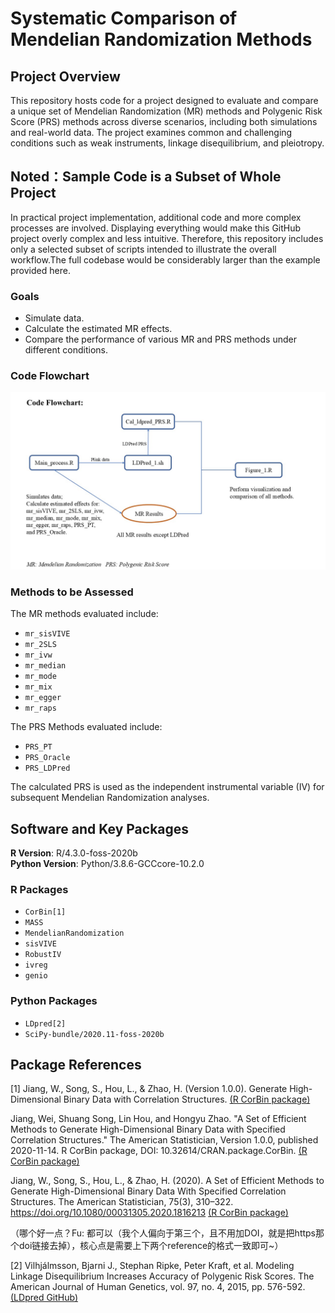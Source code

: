 # Systematic Comparison of Mendelian Randomization Methods

## Project Overview
This repository hosts code for a project designed to evaluate and compare a unique set of Mendelian Randomization (MR) methods and Polygenic Risk Score (PRS) methods across diverse scenarios, including both simulations and real-world data. The project examines common and challenging conditions such as weak instruments, linkage disequilibrium, and pleiotropy.

## Noted：Sample Code is a Subset of Whole Project
In practical project implementation, additional code and more complex processes are involved. Displaying everything would make this GitHub project overly complex and less intuitive. Therefore, this repository includes only a selected subset of scripts intended to illustrate the overall workflow.The full codebase would be considerably larger than the example provided here.

### Goals

- Simulate data.
- Calculate the estimated MR effects.
- Compare the performance of various MR and PRS methods under different conditions.

### Code Flowchart
![Code Flowchart](./Figs/Code_flowchart.jpg)

### Methods to be Assessed

The MR methods evaluated include:
- `mr_sisVIVE`
- `mr_2SLS`
- `mr_ivw`
- `mr_median`
- `mr_mode`
- `mr_mix`
- `mr_egger`
- `mr_raps`

The PRS Methods evaluated include:
- `PRS_PT`
- `PRS_Oracle`
- `PRS_LDPred`

The calculated PRS is used as the independent instrumental variable (IV) for subsequent Mendelian Randomization analyses.

## Software and Key Packages

**R Version**: R/4.3.0-foss-2020b  
**Python Version**: Python/3.8.6-GCCcore-10.2.0  

### R Packages
- `CorBin[1]`
- `MASS`
- `MendelianRandomization`
- `sisVIVE`
- `RobustIV`
- `ivreg`
- `genio`


### Python Packages
- `LDpred[2]`
- `SciPy-bundle/2020.11-foss-2020b`


## Package References
[1] Jiang, W., Song, S., Hou, L., & Zhao, H. (Version 1.0.0). Generate High-Dimensional Binary Data with Correlation Structures. [(R CorBin package)](https://cran.r-project.org/web/packages/CorBin/index.html)

Jiang, Wei, Shuang Song, Lin Hou, and Hongyu Zhao. "A Set of Efficient Methods to Generate High-Dimensional Binary Data with Specified Correlation Structures." The American Statistician, Version 1.0.0, published 2020-11-14. R CorBin package, DOI: 10.32614/CRAN.package.CorBin. [(R CorBin package)](https://cran.r-project.org/web/packages/CorBin/index.html)

Jiang, W., Song, S., Hou, L., & Zhao, H. (2020). A Set of Efficient Methods to Generate High-Dimensional Binary Data With Specified Correlation Structures. The American Statistician, 75(3), 310–322. https://doi.org/10.1080/00031305.2020.1816213  [(R CorBin package)](https://cran.r-project.org/web/packages/CorBin/index.html)

（哪个好一点？Fu: 都可以（我个人偏向于第三个，且不用加DOI，就是把https那个doi链接去掉），核心点是需要上下两个reference的格式一致即可~）

[2] Vilhjálmsson, Bjarni J., Stephan Ripke, Peter Kraft, et al. Modeling Linkage Disequilibrium Increases Accuracy of Polygenic Risk Scores. The American Journal of Human Genetics, vol. 97, no. 4, 2015, pp. 576-592.
[(LDpred GitHub)](https://github.com/bvilhjal/ldpred)



